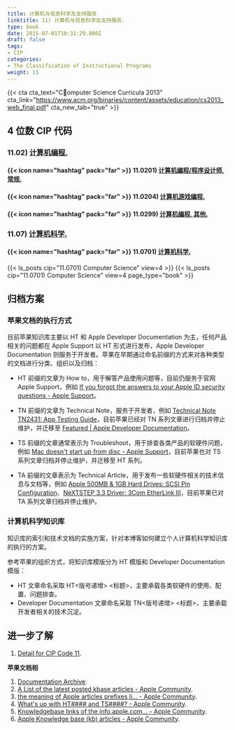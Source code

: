 ```yaml
---
title: 计算机与信息科学及支持服务
linktitle: 11) 计算机与信息科学及支持服务.
type: book
date: 2015-07-01T10:31:29.000Z
draft: false
tags:
- CIP
categories:
- The Classification of Instructional Programs
weight: 11
---
```


{{< cta cta_text="Computer Science Curricula 2013" cta_link="https://www.acm.org/binaries/content/assets/education/cs2013_web_final.pdf" cta_new_tab="true" >}}

## 4 位数 CIP 代码

### 11.02) [计算机编程.](https://nces.ed.gov/ipeds/cipcode/cipdetail.aspx?y=56&cip=11.02)

#### {{< icon name="hashtag" pack="far" >}} 11.0201) [计算机编程/程序设计师, 常规.](https://nces.ed.gov/ipeds/cipcode/cipdetail.aspx?y=56&cip=11.0201)

#### {{< icon name="hashtag" pack="far" >}} 11.0204) [计算机游戏编程.](https://nces.ed.gov/ipeds/cipcode/cipdetail.aspx?y=56&cip=11.0204)

#### {{< icon name="hashtag" pack="far" >}} 11.0299) [计算机编程, 其他.](https://nces.ed.gov/ipeds/cipcode/cipdetail.aspx?y=56&cip=11.0299)

### 11.07) [计算机科学.](https://nces.ed.gov/ipeds/cipcode/cipdetail.aspx?y=56&cip=11.07)

#### {{< icon name="hashtag" pack="far" >}} 11.0701) [计算机科学.](https://nces.ed.gov/ipeds/cipcode/cipdetail.aspx?y=56&cip=11.0701)
    
{{< ls_posts cip="11.0701) Computer Science" view=4 >}}
{{< ls_posts cip="11.0701) Computer Science" view=4 page_type="book" >}}

## 归档方案

### 苹果文档的执行方式

目前苹果知识库主要以 HT 和 Apple Developer Documentation 为主，任何产品相关的问题都在 Apple Support 以 HT 形式进行发布，Apple Developer Documentation 则服务于开发者。苹果在早期通过命名前缀的方式来对各种类型的文档进行分类、组织以及归档：

- HT 前缀的文章为 How to，用于解答产品使用问题等，目前仍服务于官网 Apple Support，例如 [If you forgot the answers to your Apple ID security questions - Apple Support](https://support.apple.com/en-us/HT201485)。

- TN 前缀的文章为 Technical Note，服务于开发者，例如 [Technical Note TN2431: App Testing Guide](https://developer.apple.com/library/archive/technotes/tn2431/_index.html)，目前苹果已经对 TN 系列文章进行归档并停止维护，并迁移至 [Featured | Apple Developer Documentation](https://developer.apple.com/documentation/)。

- TS 前缀的文章通常表示为 Troubleshoot，用于排查各类产品的软硬件问题，例如 [Mac doesn't start up from disc - Apple Support](https://support.apple.com/en-us/TS2000)，目前苹果也对 TS 系列文章归档并停止维护，并迁移至 HT 系列。

- TA 前缀的文章表示为 Technical Article，用于发布一些软硬件相关的技术信息与文档等，例如 [Apple 500MB & 1GB Hard Drives: SCSI Pin Configuration](https://support.apple.com/kb/TA29664?locale=en_US&viewlocale=en_US)、[NeXTSTEP 3.3 Driver: 3Com EtherLink III](https://support.apple.com/kb/TA45611?locale=en_US)，目前苹果已对 TA 系列文章归档并停止维护。

### 计算机科学知识库

知识库的索引和技术文档的实施方案，针对本博客如何建立个人计算机科学知识库的执行的方案。

参考苹果的组织方式，将知识库模版分为 HT 模版和 Developer Documentation 模版：

- HT 文章命名采取 HT<版号递增> <标题>，主要承载各类软硬件的使用、配置、问题排查。
- Developer Documentation 文章命名采取 TN<版号递增> <标题>，主要承载开发者相关的技术沉淀。


## 进一步了解

1. [Detail for CIP Code 11](https://nces.ed.gov/ipeds/cipcode/cipdetail.aspx?y=56&cip=11).

**苹果文档相**

1. [Documentation Archive](https://developer.apple.com/library/archive/sitemap.php).
2. [A List of the latest posted kbase articles - Apple Community](https://discussions.apple.com/thread/8073603).
3. [the meaning of Apple articles prefixes li… - Apple Community](https://discussions.apple.com/thread/7017106).
4. [What's up with HT#### and TS####? - Apple Community](https://discussions.apple.com/thread/4030257).
5. [Knowledgebase links of the info.apple.com… - Apple Community](https://discussions.apple.com/docs/DOC-4791).
6. [Apple Knowledge base (kb) articles - Apple Community](https://discussions.apple.com/thread/2527240).